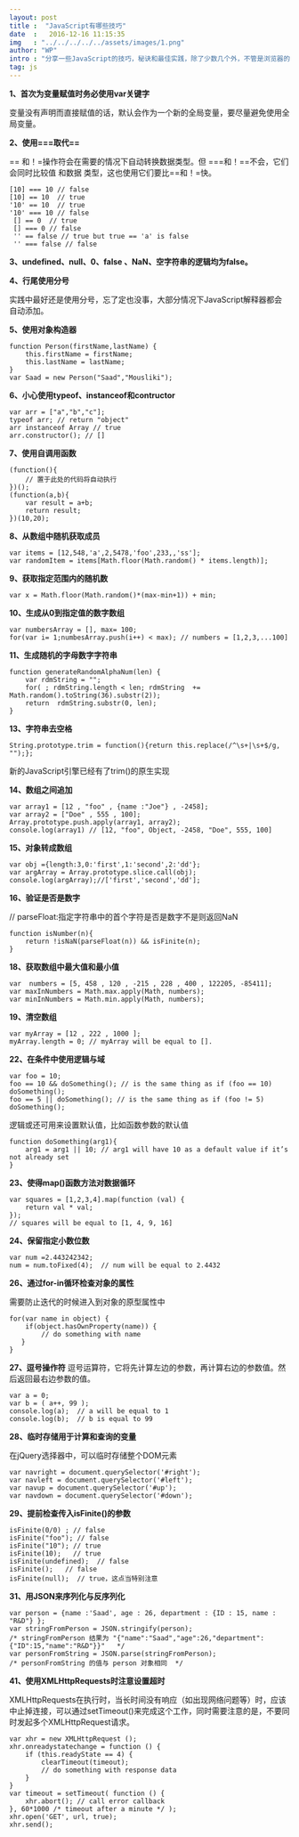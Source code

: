 ```yaml
---
layout: post
title :  "JavaScript有哪些技巧"
date  :   2016-12-16 11:15:35
img   : "../../../../../assets/images/1.png"
author: "WP"
intro : "分享一些JavaScript的技巧，秘诀和最佳实践，除了少数几个外，不管是浏览器的JavaScript引擎，还是服务器端JavaScript解释器，均适用。"
tag: js
---
```

		
**1、首次为变量赋值时务必使用var关键字**

变量没有声明而直接赋值的话，默认会作为一个新的全局变量，要尽量避免使用全局变量。

**2、使用===取代==**

== 和！=操作符会在需要的情况下自动转换数据类型。但 ===和！==不会，它们会同时比较值 和数据 类型，这也使用它们要比==和！=快。
	
	[10] === 10 // false
	[10] == 10  // true
	'10' == 10  // true
	'10' === 10 // false
     [] == 0  // true
     [] === 0 // false
     '' == false // true but true == 'a' is false
     '' === false // false

**3、undefined、null、0、false 、NaN、空字符串的逻辑均为false。**

**4、行尾使用分号**

实践中最好还是使用分号，忘了定也没事，大部分情况下JavaScript解释器都会自动添加。

**5、使用对象构造器**


	function Person(firstName,lastName) {
	    this.firstName = firstName;
	    this.lastName = lastName;
	}
	var Saad = new Person("Saad","Mousliki");


**6、小心使用typeof、instanceof和contructor**

	var arr = ["a","b","c"];
	typeof arr; // return "object"
    arr instanceof Array // true
	arr.constructor(); // []

**7、使用自调用函数**


	(function(){
	    // 置于此处的代码将自动执行
	})();
	(function(a,b){
	    var result = a+b;
	    return result;
	})(10,20);


**8、从数组中随机获取成员**


	var items = [12,548,'a',2,5478,'foo',233,,'ss'];
	var randomItem = items[Math.floor(Math.random() * items.length)];


**9、获取指定范围内的随机数**


	var x = Math.floor(Math.random()*(max-min+1)) + min;


**10、生成从0到指定值的数字数组**


	var numbersArray = [], max= 100;
	for(var i= 1;numbesArray.push(i++) < max); // numbers = [1,2,3,...100]


**11、生成随机的字母数字字符串**


	function generateRandomAlphaNum(len) {
	    var rdmString = "";
	    for( ; rdmString.length < len; rdmString  += Math.random().toString(36).substr(2));
	    return  rdmString.substr(0, len);
	}


**13、字符串去空格**

	String.prototype.trim = function(){return this.replace(/^\s+|\s+$/g, "");};

新的JavaScript引擎已经有了trim()的原生实现

**14、数组之间追加**

	var array1 = [12 , "foo" , {name :"Joe"} , -2458];
	var array2 = ["Doe" , 555 , 100];
	Array.prototype.push.apply(array1, array2);
	console.log(array1) // [12, "foo", Object, -2458, "Doe", 555, 100]

**15、对象转成数组**

	var obj ={length:3,0:'first',1:'second',2:'dd'};
	var argArray = Array.prototype.slice.call(obj);
	console.log(argArray);//['first','second','dd'];

**16、验证是否是数字**

// parseFloat:指定字符串中的首个字符是否是数字不是则返回NaN

	function isNumber(n){
	    return !isNaN(parseFloat(n)) && isFinite(n);
	}

**18、获取数组中最大值和最小值**

	var  numbers = [5, 458 , 120 , -215 , 228 , 400 , 122205, -85411]; 
	var maxInNumbers = Math.max.apply(Math, numbers); 
	var minInNumbers = Math.min.apply(Math, numbers);

**19、清空数组**

	var myArray = [12 , 222 , 1000 ];  
	myArray.length = 0; // myArray will be equal to [].

**22、在条件中使用逻辑与域**

	var foo = 10;  
	foo == 10 && doSomething(); // is the same thing as if (foo == 10) doSomething(); 
	foo == 5 || doSomething(); // is the same thing as if (foo != 5) doSomething();

逻辑或还可用来设置默认值，比如函数参数的默认值 

	function doSomething(arg1){ 
	    arg1 = arg1 || 10; // arg1 will have 10 as a default value if it’s not already set
	}

**23、使得map()函数方法对数据循环**

	var squares = [1,2,3,4].map(function (val) {  
	    return val * val;  
	}); 
	// squares will be equal to [1, 4, 9, 16]

**24、保留指定小数位数**

	var num =2.443242342;
	num = num.toFixed(4);  // num will be equal to 2.4432

**26、通过for-in循环检查对象的属性**

需要防止迭代的时候进入到对象的原型属性中


	for(var name in object) {
	    if(object.hasOwnProperty(name)) {
	        // do something with name
	   }
	}

**27、逗号操作符**
逗号运算符，它将先计算左边的参数，再计算右边的参数值。然后返回最右边参数的值。

	var a = 0; 
	var b = ( a++, 99 ); 
	console.log(a);  // a will be equal to 1 
	console.log(b);  // b is equal to 99

**28、临时存储用于计算和查询的变量**

在jQuery选择器中，可以临时存储整个DOM元素

	var navright = document.querySelector('#right'); 
	var navleft = document.querySelector('#left'); 
	var navup = document.querySelector('#up'); 
	var navdown = document.querySelector('#down');

**29、提前检查传入isFinite()的参数**

	isFinite(0/0) ; // false
	isFinite("foo"); // false
	isFinite("10"); // true
	isFinite(10);   // true
	isFinite(undefined);  // false
	isFinite();   // false
	isFinite(null);  // true，这点当特别注意

**31、用JSON来序列化与反序列化**

	var person = {name :'Saad', age : 26, department : {ID : 15, name : "R&D"} };
	var stringFromPerson = JSON.stringify(person);
	/* stringFromPerson 结果为 "{"name":"Saad","age":26,"department":{"ID":15,"name":"R&D"}}"   */
	var personFromString = JSON.parse(stringFromPerson);
	/* personFromString 的值与 person 对象相同  */

**41、使用XMLHttpRequests时注意设置超时**

XMLHttpRequests在执行时，当长时间没有响应（如出现网络问题等）时，应该中止掉连接，可以通过setTimeout()来完成这个工作，同时需要注意的是，不要同时发起多个XMLHttpRequest请求。


	var xhr = new XMLHttpRequest (); 
	xhr.onreadystatechange = function () {  
	    if (this.readyState == 4) {  
	        clearTimeout(timeout);  
	        // do something with response data 
	    }  
	}  
	var timeout = setTimeout( function () {  
	    xhr.abort(); // call error callback  
	}, 60*1000 /* timeout after a minute */ ); 
	xhr.open('GET', url, true);  
	xhr.send();







